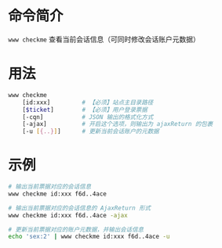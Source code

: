 命令简介
======= 

`www checkme` 查看当前会话信息（可同时修改会话账户元数据）
    

用法
=======

```bash
www checkme
    [id:xxx]         # 【必须】站点主目录路径
    [$ticket]        # 【必须】用户登录票据
    [-cqn]           # JSON 输出的格式化方式
    [-ajax]          # 开启这个选项，则输出为 ajaxReturn 的包裹
    [-u [{..}]]      # 更新当前会话账户的元数据
```

示例
=======

```bash
# 输出当前票据对应的会话信息
www checkme id:xxx f6d..4ace

# 输出当前票据对应的会话信息的 AjaxReturn 形式
www checkme id:xxx f6d..4ace -ajax

# 更新当前票据对应的账户元数据，并输出会话信息
echo 'sex:2' | www checkme id:xxx f6d..4ace -u
```